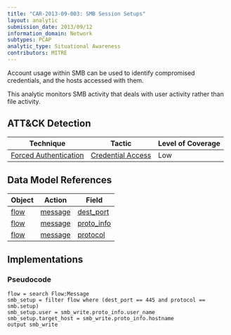 ```yaml
---
title: "CAR-2013-09-003: SMB Session Setups"
layout: analytic
submission_date: 2013/09/12
information_domain: Network
subtypes: PCAP
analytic_type: Situational Awareness
contributors: MITRE
---
```


Account usage within SMB can be used to identify compromised credentials, and the hosts accessed with them.

This analytic monitors SMB activity that deals with user activity rather than file activity.

## ATT&CK Detection

|Technique |Tactic |Level of Coverage |
|---|---|---|
|[Forced Authentication](https://attack.mitre.org/techniques/T1187/)|[Credential Access](https://attack.mitre.org/tactics/TA0006/)|Low|

## Data Model References

|Object|Action|Field|
|---|---|---|
|[flow](../data_model/flow) | [message](../data_model/flow#message) | [dest_port](../data_model/flow#dest_port) |
|[flow](../data_model/flow) | [message](../data_model/flow#message) | [proto_info](../data_model/flow#proto_info) |
|[flow](../data_model/flow) | [message](../data_model/flow#message) | [protocol](../data_model/flow#protocol) |


## Implementations

### Pseudocode

```
flow = search Flow:Message
smb_setup = filter flow where (dest_port == 445 and protocol == smb.setup)
smb_setup.user = smb_write.proto_info.user_name
smb_setup.target_host = smb_write.proto_info.hostname
output smb_write
```

